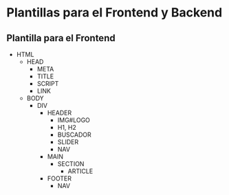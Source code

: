 Plantillas para el Frontend y Backend
=====================================

## Plantilla para el Frontend

  - HTML
    - HEAD
      - META
      - TITLE
      - SCRIPT
      - LINK
    - BODY
      - DIV
        - HEADER
          - IMG#LOGO
          - H1, H2
          - BUSCADOR
          - SLIDER
          - NAV
        - MAIN
          - SECTION
            - ARTICLE
        - FOOTER
          - NAV
